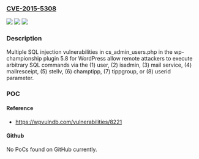 ### [CVE-2015-5308](https://cve.mitre.org/cgi-bin/cvename.cgi?name=CVE-2015-5308)
![](https://img.shields.io/static/v1?label=Product&message=n%2Fa&color=blue)
![](https://img.shields.io/static/v1?label=Version&message=n%2Fa&color=blue)
![](https://img.shields.io/static/v1?label=Vulnerability&message=n%2Fa&color=brighgreen)

### Description

Multiple SQL injection vulnerabilities in cs_admin_users.php in the wp-championship plugin 5.8 for WordPress allow remote attackers to execute arbitrary SQL commands via the (1) user, (2) isadmin, (3) mail service, (4) mailresceipt, (5) stellv, (6) champtipp, (7) tippgroup, or (8) userid parameter.

### POC

#### Reference
- https://wpvulndb.com/vulnerabilities/8221

#### Github
No PoCs found on GitHub currently.

